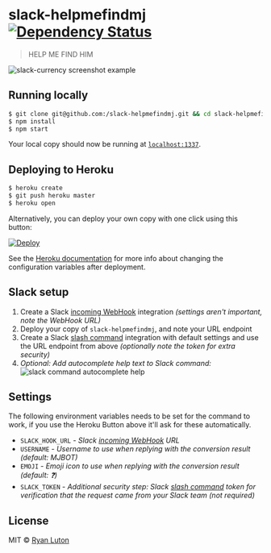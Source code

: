 # slack-helpmefindmj [![Dependency Status](http://img.shields.io/gemnasium//slack-helpmefindmj.svg?style=flat-square)](https://gemnasium.com//slack-helpmefindmj)
> HELP ME FIND HIM


![slack-currency screenshot example](screenshot.png)


## Running locally
```sh
$ git clone git@github.com:/slack-helpmefindmj.git && cd slack-helpmefindmj
$ npm install
$ npm start
```

Your local copy should now be running at [`localhost:1337`](http://localhost:1337).


## Deploying to Heroku
```sh
$ heroku create
$ git push heroku master
$ heroku open
```

Alternatively, you can deploy your own copy with one click using this button:

[![Deploy](https://www.herokucdn.com/deploy/button.svg)](https://heroku.com/deploy?template=https://github.com/ryanluton/helpmefindmj)

See the [Heroku documentation](https://devcenter.heroku.com/articles/config-vars) for more info about changing the configuration variables after deployment.


## Slack setup
1. Create a Slack [incoming WebHook][slack-webhook] integration *(settings aren't important, note the WebHook URL)*
2. Deploy your copy of `slack-helpmefindmj`, and note your URL endpoint
3. Create a Slack [slash command][slack-command] integration with default settings and use the URL endpoint from above *(optionally note the token for extra security)*
4. *Optional: Add autocomplete help text to Slack command:*
  ![slack command autocomplete help](slack-autocomplete.png)


## Settings
The following environment variables needs to be set for the command to work, if you use the Heroku Button above it'll ask for these automatically.

- `SLACK_HOOK_URL` - *Slack [incoming WebHook][slack-webhook] URL*
- `USERNAME` - *Username to use when replying with the conversion result (default: MJBOT)*
- `EMOJI` - *Emoji icon to use when replying with the conversion result (default: :question:)*
- `SLACK_TOKEN` - *Additional security step: Slack [slash command][slack-command] token for verification that the request came from your Slack team (not required)*


## License

MIT © [Ryan Luton](https://github.com/)

[slack-webhook]: https://my.slack.com/services/new/incoming-webhook/
[slack-command]: https://my.slack.com/services/new/slash-commands
